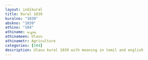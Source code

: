 ```yaml
---
layout: indikural
title: Kural 1039
kuralno: "1039"
abskno: "1039"
athino: "104"
athiname: உழவு
athinameen: Ulavu
athinametr: Agriculture
categories: [104]
description: Ulavu kural 1039 with meaning in tamil and english 
---
```


